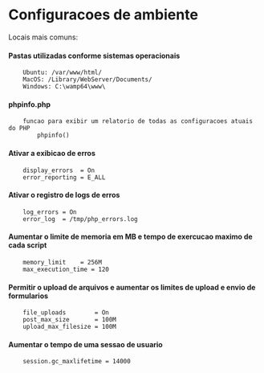 # Configuracoes de ambiente

Locais mais comuns:

#### Pastas utilizadas conforme sistemas operacionais

		Ubuntu: /var/www/html/
		MacOS: /Library/WebServer/Documents/
		Windows: C:\wamp64\www\
    
#### phpinfo.php
        funcao para exibir um relatorio de todas as configuracoes atuais do PHP 
            phpinfo() 
        
        
#### Ativar a exibicao de erros
        display_errors  = On
        error_reporting = E_ALL

#### Ativar o registro de logs de erros 
        log_errors = On
        error_log  = /tmp/php_errors.log

#### Aumentar o limite de memoria em MB e tempo de exercucao maximo de cada script
        memory_limit    = 256M
        max_execution_time = 120

#### Permitir o upload de arquivos e aumentar os limites de upload e envio de formularios
        file_uploads        = On  
        post_max_size       = 100M
        upload_max_filesize = 100M 

#### Aumentar o tempo de uma sessao de usuario  
        session.gc_maxlifetime = 14000                   
        

